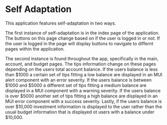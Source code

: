 # Self Adaptation

This application features self-adaptation in two ways. 

The first instance of self-adaptation is in the index page of the application. 
The buttons on this page change based on if the user is logged in or not. If the user is logged in the page will display buttons to navigate to differnt pages within the application.

The second instance is found throughout the app, specifically in the main, account, and budget pages. 
The tips information change on these pages depending on the users total account balance. If the users balance is less than $1000 a certain set of tips fitting a low balance are displayed in an MUI alert component with an error severity. If the users balance is between $1000 and $5000 a different set of tips fitting a medium balance are displayed in a MUI component with a warning severity. If the users balance is over $5000 another set of tips fitting a high balance are displayed in an MUI error component with a success severity. 
Lastly, if the users balance is over $10,000 investment information is displayed to the user rather than the usual budget information that is displayed ot users with a balance under $10,000.
